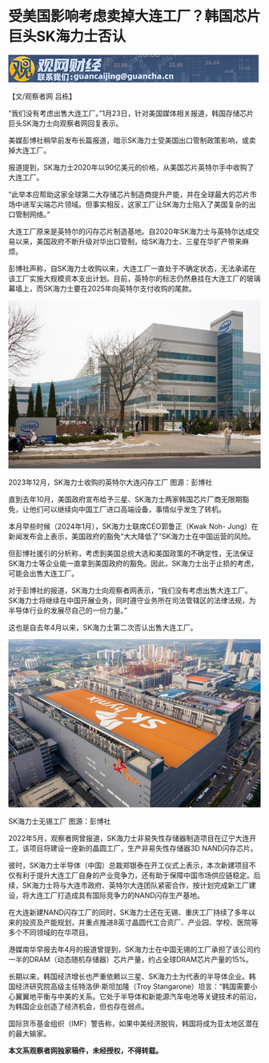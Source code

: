 # 受美国影响考虑卖掉大连工厂？韩国芯片巨头SK海力士否认

![99f9663eda3826be65d32caddddadef2.jpg](https://raw.githubusercontent.com/qqhsx/qqnews_image/main/2024/01/23/受美国影响考虑卖掉大连工厂？韩国芯片巨头SK海力士否认/99f9663eda3826be65d32caddddadef2.jpg)

【文/观察者网 吕栋】

“我们没有考虑出售大连工厂。”1月23日，针对美国媒体相关报道，韩国存储芯片巨头SK海力士向观察者网回复表示。

美媒彭博社稍早前发布长篇报道，暗示SK海力士受美国出口管制政策影响，或卖掉大连工厂。

报道提到，SK海力士2020年以90亿美元的价格，从美国芯片英特尔手中收购了大连工厂。

“此举本应帮助这家全球第二大存储芯片制造商提升产能，并在全球最大的芯片市场中进军尖端芯片领域。但事实相反，这家工厂让SK海力士陷入了美国复杂的出口管制网络。”

大连工厂原来是英特尔的闪存芯片制造基地。自2020年SK海力士与英特尔达成交易以来，美国政府不断升级对华出口管制，给SK海力士、三星在华扩产带来麻烦。

彭博社声称，自SK海力士收购以来，大连工厂一直处于不确定状态，无法承诺在该工厂实施大规模资本支出计划。目前，英特尔的标志仍然悬挂在大连工厂的玻璃幕墙上，而SK海力士要在2025年向英特尔支付收购的尾款。

![3dbcc52c91b9aad70e37cdd914ec9202.jpg](https://raw.githubusercontent.com/qqhsx/qqnews_image/main/2024/01/23/受美国影响考虑卖掉大连工厂？韩国芯片巨头SK海力士否认/3dbcc52c91b9aad70e37cdd914ec9202.jpg)

2023年12月，SK海力士收购的英特尔大连闪存工厂 图源：彭博社

直到去年10月，美国政府宣布给予三星、SK海力士两家韩国芯片厂商无限期豁免，让他们可以继续向中国工厂进口高端设备，事情似乎发生了转机。

本月早些时候（2024年1月），SK海力士联席CEO郭鲁正（Kwak Noh-
Jung）在新闻发布会上表示，美国政府的豁免“大大降低了”SK海力士在中国运营的风险。

但彭博社援引的分析称，考虑到美国总统大选和美国政策的不确定性，无法保证SK海力士等企业能一直拿到美国政府的豁免。因此，SK海力士出于止损的考虑，可能会出售大连工厂。

对于彭博社的报道，SK海力士向观察者网表示，“我们没有考虑出售大连工厂。SK海力士将继续在中国开展业务，同时遵守业务所在司法管辖区的法律法规，为半导体行业的发展尽自己的一份力量。”

这也是自去年4月以来，SK海力士第二次否认出售大连工厂。

![c0b78b958cbb3a11b74c53b759fb121a.jpg](https://raw.githubusercontent.com/qqhsx/qqnews_image/main/2024/01/23/受美国影响考虑卖掉大连工厂？韩国芯片巨头SK海力士否认/c0b78b958cbb3a11b74c53b759fb121a.jpg)

SK海力士无锡工厂 图源：彭博社

2022年5月，观察者网曾报道，SK海力士非易失性存储器制造项目在辽宁大连开工，该项目将建设一座新的晶圆工厂，生产非易失性存储器3D NAND闪存芯片。

彼时，SK海力士半导体（中国）总裁郑银泰在开工仪式上表示，本次新建项目不仅有利于提升大连工厂自身的产业竞争力，还有助于保障中国市场供应链稳定。后续，SK海力士将与大连市政府、英特尔大连团队紧密合作，按计划完成新工厂建设，将大连工厂打造成具有国际竞争力的NAND闪存生产基地。

在大连新建NAND闪存工厂的同时，SK海力士还在无锡、重庆工厂持续了多年以来的投资及产能规划，并重点推进8英寸晶圆代工合资厂、产业园、学校、医院等多个不同领域的在华项目。

港媒南华早报去年4月的报道曾提到，SK海力士在中国无锡的工厂承担了该公司约一半的DRAM（动态随机存储器）芯片产量，约占全球DRAM芯片产量的15%。

长期以来，韩国经济增长也严重依赖以三星、SK海力士为代表的半导体企业。韩国经济研究院高级主任特洛伊·斯坦加隆（Troy
Stangarone）坦言：“韩国需要小心翼翼地平衡与中美的关系。它处于半导体和新能源汽车电池等关键技术的前沿，为韩国企业创造了经济机会，但也存在弱点。

国际货币基金组织（IMF）警告称，如果中美经济脱钩，韩国将成为亚太地区潜在的最大输家。

**本文系观察者网独家稿件，未经授权，不得转载。**

